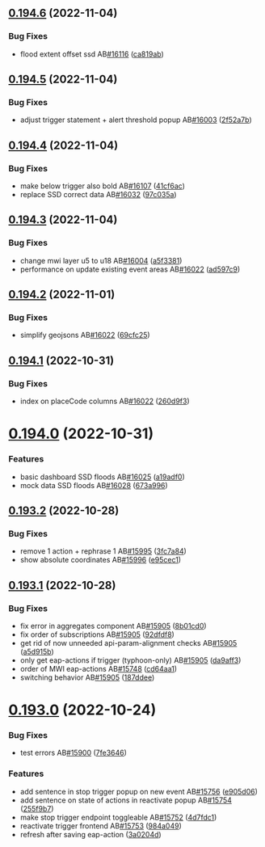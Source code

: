 ## [0.194.6](https://github.com/rodekruis/IBF-system/compare/v0.194.5...v0.194.6) (2022-11-04)


### Bug Fixes

* flood extent offset ssd AB[#16116](https://github.com/rodekruis/IBF-system/issues/16116) ([ca819ab](https://github.com/rodekruis/IBF-system/commit/ca819abea459483fff21798d97af83548e7e6b0d))



## [0.194.5](https://github.com/rodekruis/IBF-system/compare/v0.194.4...v0.194.5) (2022-11-04)


### Bug Fixes

* adjust trigger statement + alert threshold popup AB[#16003](https://github.com/rodekruis/IBF-system/issues/16003) ([2f52a7b](https://github.com/rodekruis/IBF-system/commit/2f52a7bc8b06746c9e3d23335ea8601d10a085dd))



## [0.194.4](https://github.com/rodekruis/IBF-system/compare/v0.194.3...v0.194.4) (2022-11-04)


### Bug Fixes

* make below trigger also bold AB[#16107](https://github.com/rodekruis/IBF-system/issues/16107) ([41cf6ac](https://github.com/rodekruis/IBF-system/commit/41cf6ac033f64237516ad9d9613ada657db4245e))
* replace SSD  correct data AB[#16032](https://github.com/rodekruis/IBF-system/issues/16032) ([97c035a](https://github.com/rodekruis/IBF-system/commit/97c035af6e43c0664aaa9757be72a62ef7cdf8b3))



## [0.194.3](https://github.com/rodekruis/IBF-system/compare/v0.194.2...v0.194.3) (2022-11-04)


### Bug Fixes

* change mwi layer u5 to u18 AB[#16004](https://github.com/rodekruis/IBF-system/issues/16004) ([a5f3381](https://github.com/rodekruis/IBF-system/commit/a5f3381103078d59a9958c2903cbb3935d5164f6))
* performance on update existing event areas AB[#16022](https://github.com/rodekruis/IBF-system/issues/16022) ([ad597c9](https://github.com/rodekruis/IBF-system/commit/ad597c9d9feb4cbe1c17e1c80a00ff703cb7a7cb))



## [0.194.2](https://github.com/rodekruis/IBF-system/compare/v0.194.1...v0.194.2) (2022-11-01)


### Bug Fixes

* simplify geojsons AB[#16022](https://github.com/rodekruis/IBF-system/issues/16022) ([69cfc25](https://github.com/rodekruis/IBF-system/commit/69cfc25d36a4cee1df7e2603f5068ec856e23435))



## [0.194.1](https://github.com/rodekruis/IBF-system/compare/v0.194.0...v0.194.1) (2022-10-31)


### Bug Fixes

* index on placeCode columns AB[#16022](https://github.com/rodekruis/IBF-system/issues/16022) ([260d9f3](https://github.com/rodekruis/IBF-system/commit/260d9f34088e96826da5e3bdb8eb3b8445333e3d))



# [0.194.0](https://github.com/rodekruis/IBF-system/compare/v0.193.2...v0.194.0) (2022-10-31)


### Features

* basic dashboard SSD floods AB[#16025](https://github.com/rodekruis/IBF-system/issues/16025) ([a19adf0](https://github.com/rodekruis/IBF-system/commit/a19adf097321397890fb20a4bc236dfc5691d3c9))
* mock data SSD floods AB[#16028](https://github.com/rodekruis/IBF-system/issues/16028) ([673a996](https://github.com/rodekruis/IBF-system/commit/673a9965f18edfb8f658d250e1a8ae9176e51e77))



## [0.193.2](https://github.com/rodekruis/IBF-system/compare/v0.193.1...v0.193.2) (2022-10-28)


### Bug Fixes

* remove 1 action + rephrase 1 AB[#15995](https://github.com/rodekruis/IBF-system/issues/15995) ([3fc7a84](https://github.com/rodekruis/IBF-system/commit/3fc7a84f75445a8d87db05c0c0eddc1728b3c953))
* show absolute coordinates AB[#15996](https://github.com/rodekruis/IBF-system/issues/15996) ([e95cec1](https://github.com/rodekruis/IBF-system/commit/e95cec18539ec7bb9e8de315ce625c8a8bdd38ab))



## [0.193.1](https://github.com/rodekruis/IBF-system/compare/v0.193.0...v0.193.1) (2022-10-28)


### Bug Fixes

* fix error in aggregates component AB[#15905](https://github.com/rodekruis/IBF-system/issues/15905) ([8b01cd0](https://github.com/rodekruis/IBF-system/commit/8b01cd0555d9d94f11bae64723acff97ddb4026a))
* fix order of subscriptions AB[#15905](https://github.com/rodekruis/IBF-system/issues/15905) ([92dfdf8](https://github.com/rodekruis/IBF-system/commit/92dfdf8331aec46c6c269f9e6dfa3ce200f0a063))
* get rid of now unneeded api-param-alignment checks AB[#15905](https://github.com/rodekruis/IBF-system/issues/15905) ([a5d915b](https://github.com/rodekruis/IBF-system/commit/a5d915b4b421901347a087035be55ff14960eb7f))
* only get eap-actions if trigger (typhoon-only) AB[#15905](https://github.com/rodekruis/IBF-system/issues/15905) ([da9aff3](https://github.com/rodekruis/IBF-system/commit/da9aff392bde9d3d42b3ea2136c498de3bb3414a))
* order of MWI eap-actions AB[#15748](https://github.com/rodekruis/IBF-system/issues/15748) ([cd64aa1](https://github.com/rodekruis/IBF-system/commit/cd64aa153c633423065ab6349f92c53c03b9b79e))
* switching behavior AB[#15905](https://github.com/rodekruis/IBF-system/issues/15905) ([187ddee](https://github.com/rodekruis/IBF-system/commit/187ddee04d1f8e30225b1c5a8edd27b0a028c872))



# [0.193.0](https://github.com/rodekruis/IBF-system/compare/v0.192.0...v0.193.0) (2022-10-24)


### Bug Fixes

* test errors AB[#15900](https://github.com/rodekruis/IBF-system/issues/15900) ([7fe3646](https://github.com/rodekruis/IBF-system/commit/7fe364618b648d1fbb08f9653adb8fe409ba7254))


### Features

* add sentence in stop trigger popup on new event AB[#15756](https://github.com/rodekruis/IBF-system/issues/15756) ([e905d06](https://github.com/rodekruis/IBF-system/commit/e905d06edf40e66d079040e65f1b72a513beaa45))
* add sentence on state of actions in reactivate popup AB[#15754](https://github.com/rodekruis/IBF-system/issues/15754) ([255f9b7](https://github.com/rodekruis/IBF-system/commit/255f9b7eccbd14092df84ae7159ee11f55fa5c11))
* make stop trigger endpoint toggleable AB[#15752](https://github.com/rodekruis/IBF-system/issues/15752) ([4d7fdc1](https://github.com/rodekruis/IBF-system/commit/4d7fdc1461cc0b77631961788214e2025f19a414))
* reactivate trigger frontend AB[#15753](https://github.com/rodekruis/IBF-system/issues/15753) ([984a049](https://github.com/rodekruis/IBF-system/commit/984a049c1cfa693b2d664c5841be3d6d1c051ff5))
* refresh after saving eap-action ([3a0204d](https://github.com/rodekruis/IBF-system/commit/3a0204d050142c495b62f3631a86d0234c865e86))



